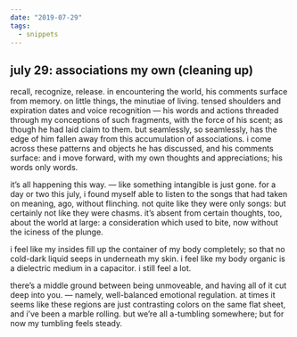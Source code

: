 ```yaml
---
date: "2019-07-29"
tags:
  - snippets
---
```

## july 29: associations my own (cleaning up)

recall, recognize, release. in encountering the world, his comments surface from memory. on little things, the minutiae of living. tensed shoulders and expiration dates and voice recognition — his words and actions threaded through my conceptions of such fragments, with the force of his scent; as though he had laid claim to them. but seamlessly, so seamlessly, has the edge of him fallen away from this accumulation of associations. i come across these patterns and objects he has discussed, and his comments surface: and i move forward, with my own thoughts and appreciations; his words only words.

it’s all happening this way. — like something intangible is just gone. for a day or two this july, i found myself able to listen to the songs that had taken on meaning, ago, without flinching. not quite like they were only songs: but certainly not like they were chasms. it’s absent from certain thoughts, too, about the world at large: a consideration which used to bite, now without the iciness of the plunge.

i feel like my insides fill up the container of my body completely; so that no cold-dark liquid seeps in underneath my skin. i feel like my body organic is a dielectric medium in a capacitor. i still feel a lot.

there’s a middle ground between being unmoveable, and having all of it cut deep into you. — namely, well-balanced emotional regulation. at times it seems like these regions are just contrasting colors on the same flat sheet, and i’ve been a marble rolling. but we’re all a-tumbling somewhere; but for now my tumbling feels steady.

